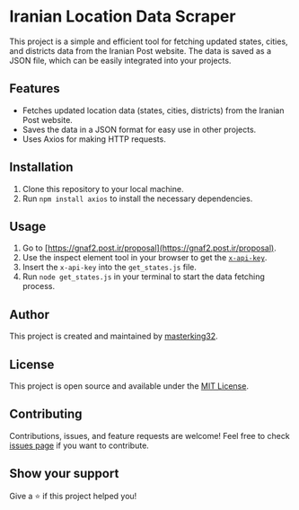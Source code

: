 # Iranian Location Data Scraper

This project is a simple and efficient tool for fetching updated states, cities, and districts data from the Iranian Post website. The data is saved as a JSON file, which can be easily integrated into your projects.

## Features

- Fetches updated location data (states, cities, districts) from the Iranian Post website.
- Saves the data in a JSON format for easy use in other projects.
- Uses Axios for making HTTP requests.

## Installation

1. Clone this repository to your local machine.
2. Run `npm install axios` to install the necessary dependencies.

## Usage

1. Go to [https://gnaf2.post.ir/proposal](https://gnaf2.post.ir/proposal).
2. Use the inspect element tool in your browser to get the [`x-api-key`](https://github.com/masterking32/iranian-states-cities-districts/blob/a01dd31d4c114813d9ec373ef72e94c58ee8de84/get_states.js#L13).
3. Insert the `x-api-key` into the `get_states.js` file.
4. Run `node get_states.js` in your terminal to start the data fetching process.

## Author

This project is created and maintained by [masterking32](https://github.com/masterking32).

## License

This project is open source and available under the [MIT License](LICENSE).

## Contributing

Contributions, issues, and feature requests are welcome! Feel free to check [issues page](https://github.com/masterking32/iran-states-cities-districts/issues) if you want to contribute.

## Show your support

Give a ⭐️ if this project helped you!
